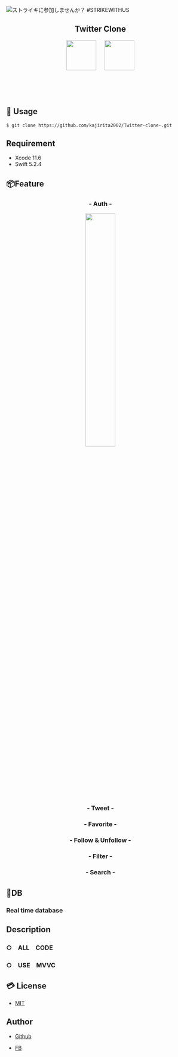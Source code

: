 ![ストライキに参加しませんか？ #STRIKEWITHUS](https://user-images.githubusercontent.com/56577971/90709240-b376af80-e2d6-11ea-93b0-afb8060743d6.png)

<h2 align="center">Twitter Clone</h2>
<p align="center">
  <a href="https://developer.apple.com/swift/images/swift-og.png"><img src="https://developer.apple.com/swift/images/swift-og.png" width="80px;" /></a>
<a>　</a>
  <a href="https://firebase.google.com/"><img src="https://user-images.githubusercontent.com/39142850/71645860-dd686b00-2d21-11ea-93f3-953cee4f0b32.png" height="80px;" /></a>
<a>　</a>
 
<br><br><br>
</p>

## 📱 Usage

`$ git clone https://github.com/kajirita2002/Twitter-clone-.git`



## Requirement

* Xcode 11.6
* Swift 5.2.4 


## 📦Feature

<h3 align="center">- Auth -</h3>

<p align="center">  
  <img src="https://gyazo.com/f58d1ef3ce99f645a0f95ad17be626db" width=40%>
</p>


  

<h3 align="center">- Tweet -</h3>

<h3 align="center">- Favorite -</h3>

<h3 align="center">- Follow & Unfollow -</h3>

<h3 align="center">- Filter -</h3>

<h3 align="center">- Search -</h3>

## 🕋DB　

### Real time database


## Description

### ○　ALL　CODE

### ○　USE　MVVC


## 💳 License

- [MIT](https://raw.githubusercontent.com/aocattleya/Ramen-Timer/master/LICENSE) 

## Author

- [Github](https://github.com/aocattleya)

- [FB](https://www.facebook.com/rita.kajimura.1/)





